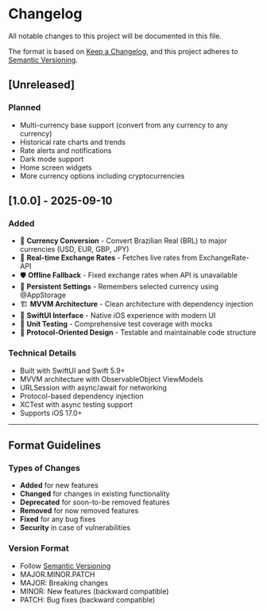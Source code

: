 # Changelog

All notable changes to this project will be documented in this file.

The format is based on [Keep a Changelog](https://keepachangelog.com/en/1.0.0/),
and this project adheres to [Semantic Versioning](https://semver.org/spec/v2.0.0.html).

## [Unreleased]

### Planned
- Multi-currency base support (convert from any currency to any currency)
- Historical rate charts and trends
- Rate alerts and notifications
- Dark mode support
- Home screen widgets
- More currency options including cryptocurrencies

## [1.0.0] - 2025-09-10

### Added
- 💱 **Currency Conversion** - Convert Brazilian Real (BRL) to major currencies (USD, EUR, GBP, JPY)
- 🔄 **Real-time Exchange Rates** - Fetches live rates from ExchangeRate-API
- 🛡️ **Offline Fallback** - Fixed exchange rates when API is unavailable
- 💾 **Persistent Settings** - Remembers selected currency using @AppStorage
- 🏗️ **MVVM Architecture** - Clean architecture with dependency injection
- 📱 **SwiftUI Interface** - Native iOS experience with modern UI
- 🧪 **Unit Testing** - Comprehensive test coverage with mocks
- 🔧 **Protocol-Oriented Design** - Testable and maintainable code structure

### Technical Details
- Built with SwiftUI and Swift 5.9+
- MVVM architecture with ObservableObject ViewModels
- URLSession with async/await for networking
- Protocol-based dependency injection
- XCTest with async testing support
- Supports iOS 17.0+

---

## Format Guidelines

### Types of Changes
- **Added** for new features
- **Changed** for changes in existing functionality
- **Deprecated** for soon-to-be removed features
- **Removed** for now removed features
- **Fixed** for any bug fixes
- **Security** in case of vulnerabilities

### Version Format
- Follow [Semantic Versioning](https://semver.org/)
- MAJOR.MINOR.PATCH
- MAJOR: Breaking changes
- MINOR: New features (backward compatible)
- PATCH: Bug fixes (backward compatible)